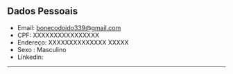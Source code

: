 ## Dados Pessoais 
- Email: bonecodoido339@gmail.com
- CPF: XXXXXXXXXXXXXXXX
- Endereço: XXXXXXXXXXXXXX XXXXX
- Sexo : Masculino 
- Linkedin: 
---

